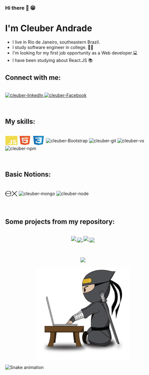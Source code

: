 ### Hi there :vulcan_salute: :grin: 

# I'm Cleuber Andrade 
 
- I live in Rio de Janeiro, southeastern Brazil. 
- I study software engineer in college. :student:
- I'm looking for my first job opportunity as a Web developer.:computer:
- I have been studying about React.JS :books:
 
## Connect with me:
<div><br>
 <a href="https://www.linkedin.com/in/cleuber-andrade-b8955420b/" target="_blank">
   <img align="center" alt="cleuber-linkedIn" height="30" width="40" src="https://cdn.jsdelivr.net/gh/devicons/devicon/icons/linkedin/linkedin-original.svg">
 </a>
 
 <a href="https://www.facebook.com/profile.php?id=100002545407256" target="_blank">
   <img align="center" alt="cleuber-Facebook" height="30" width="40" src="https://cdn.jsdelivr.net/gh/devicons/devicon/icons/facebook/facebook-original.svg">
 </a>
</div><br><br>
 
 
## My skills:
<div style="display: inline_block"><br>
  <img align="center" alt="cleuber-Js" height="30" width="40" src="https://raw.githubusercontent.com/devicons/devicon/master/icons/javascript/javascript-plain.svg">
  <img align="center" alt="cleuber-HTML" height="30" width="40" src="https://raw.githubusercontent.com/devicons/devicon/master/icons/html5/html5-original.svg">
  <img align="center" alt="cleuber-CSS" height="30" width="40" src="https://raw.githubusercontent.com/devicons/devicon/master/icons/css3/css3-original.svg">
  <img align="center" alt="cleuber-Bootstrap" height="30" width="40" src= "https://cdn.jsdelivr.net/gh/devicons/devicon/icons/bootstrap/bootstrap-plain.svg">
  <img align="center" alt="cleuber-git" height="30" width="40" src="https://cdn.jsdelivr.net/gh/devicons/devicon/icons/git/git-original.svg"> 
  <img align="center" alt="cleuber-vs" height="30" width="40" src="https://cdn.jsdelivr.net/gh/devicons/devicon/icons/vscode/vscode-original.svg">
  <img align="center" alt="cleuber-npm" height="30" width="40" src="https://cdn.jsdelivr.net/gh/devicons/devicon/icons/npm/npm-original-wordmark.svg">    
</div><br><br>

## Basic Notions:
<div style="display: inline_block"><br>  
  <img align="center" alt="cleuber-express" height="30" width="40"          src="https://raw.githubusercontent.com/devicons/devicon/9f4f5cdb393299a81125eb5127929ea7bfe42889/icons/express/express-original.svg">  
 <img align="center" alt="cleuber-mongo" height="30" width="40" src="https://cdn.jsdelivr.net/gh/devicons/devicon/icons/mongodb/mongodb-original.svg"> 
 <img align="center" alt="cleuber-node" height="30" width="40" src="https://cdn.jsdelivr.net/gh/devicons/devicon/icons/nodejs/nodejs-original.svg"> 
</div><br><br>

## Some projects from my repository:
<div align="center"><br>
  <a href="https://github.com/cleuber-andrade/projeto_Kami">
    <img align="end" src="https://github-readme-stats.vercel.app/api/pin/?username=cleuber-andrade&repo=projeto_Kami&theme=merko"/>
  </a>

  <a href="https://github.com/cleuber-andrade/projeto_mata_mosquito">
    <img align="center" src="https://github-readme-stats.vercel.app/api/pin/?username=cleuber-andrade&repo=projeto_mata_mosquito&theme=merko" />
  </a>

  <a href="https://github.com/cleuber-andrade/projeto_Finnas">
    <img align="end" src="https://github-readme-stats.vercel.app/api/pin/?username=cleuber-andrade&repo=projeto_Finnas&theme=merko" />
  </a>

  <a href="https://github.com/cleuber-andrade/agendamento_consultorio">
    <img align="center" src="https://github-readme-stats.vercel.app/api/pin/?username=cleuber-andrade&repo=agendamento_consultorio&theme=merko" />
  </a>
</div><br><br>


<p align="center"> <img src="https://github-readme-stats.vercel.app/api?username=cleuber-andrade&show_icons=true&theme=merko" />
 <p align="center"> <img align="center" height="300" width="300" src="ninja.png"/>



![Snake animation](https://github.com/cleuber-andrade/cleuber-andrade/blob/output/github-contribution-grid-snake.svg)
  
